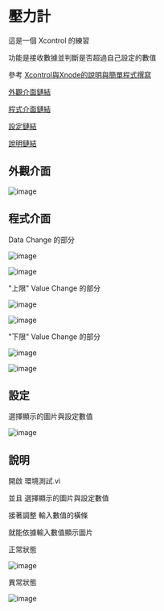 # 壓力計
這是一個 Xcontrol 的練習 
 
功能是接收數據並判斷是否超過自己設定的數值

參考 [Xcontrol與Xnode的說明與簡單程式撰寫](https://www.youtube.com/watch?v=Cye2YCLNnss/"Title")

[外觀介面鏈結](/16/)  
 
[程式介面鏈結](/25/)  
 
[設定鏈結](/25/) 

[說明鏈結](/說明/)  

## 外觀介面

![image](https://user-images.githubusercontent.com/111770752/191516835-af3b8028-e807-47c6-b8f2-a0f6ce78bc19.png)

## 程式介面

Data Change 的部分

![image](https://user-images.githubusercontent.com/111770752/191519725-398ca4d5-568d-44ea-9055-9c82eb178c6e.png)

![image](https://user-images.githubusercontent.com/111770752/191518586-bcd54844-c16f-46a5-8605-ae9200305737.png)

"上限" Value Change 的部分

![image](https://user-images.githubusercontent.com/111770752/191520556-fa904996-8975-452d-bbdd-88693582a93d.png)

![image](https://user-images.githubusercontent.com/111770752/191520830-4dbd7d38-1843-40b8-b71b-7e5b039f74f9.png)

"下限" Value Change 的部分

![image](https://user-images.githubusercontent.com/111770752/191521722-b53a8a17-d0f0-452d-ad5d-2eee5249b804.png)

![image](https://user-images.githubusercontent.com/111770752/191521652-f7add1fd-5a7d-4e73-b504-27d80b88bf33.png)

## 設定

選擇顯示的圖片與設定數值

![image](https://user-images.githubusercontent.com/111770752/191523385-094d8407-e73c-40c1-b245-5f7985b5abc9.png)

## 說明

開啟 環境測試.vi 

並且 選擇顯示的圖片與設定數值

接著調整 輸入數值的橫條

就能依據輸入數值顯示圖片

正常狀態

![image](https://user-images.githubusercontent.com/111770752/191526067-165f1fba-51bf-44dd-bec0-3c06051f71dc.png)

異常狀態

![image](https://user-images.githubusercontent.com/111770752/191526381-ea7681ed-30a0-4682-b4b2-1401a6bad130.png)



























